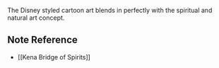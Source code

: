 The Disney styled cartoon art blends in perfectly with the spiritual and natural art concept. 

## Note Reference
- [[Kena Bridge of Spirits]]

